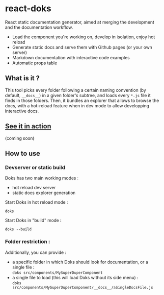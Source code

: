 # react-doks

React static documentation generator, aimed at merging the development and the documentation workflow.

- Load the component you're working on, develop in isolation, enjoy hot reload
- Generate static docs and serve them with Github pages (or your own server)
- Markdown documentation with interactive code examples
- Automatic props table

## What is it ?

This tool picks every folder following a certain naming convention (by default, `__docs__`) in a given folder's subtree, and loads every `*.js` file it finds in those folders. Then, it bundles an explorer that allows to browse the docs, with a hot-reload feature when in dev mode to allow developping interactive docs. 

## [See it in action](https://polyconseil.github.io/react-doks)

(coming soon)

## How to use

### Devserver or static build

Doks has two main working modes :
- hot reload dev server
- static docs explorer generation

Start Doks in hot reload mode : 

`doks`

Start Doks in "build" mode :
 
`doks --build`

### Folder restriction :

Additionally, you can provide :
 
- a specific folder in which Doks should look for documentation, or a single file :  
`doks src/components/MySuperDuperComponent`
- a single file to load (this will load Doks without its side menu) :  
`doks src/components/MySuperDuperComponent/__docs__/aSingleDocsFile.js`
